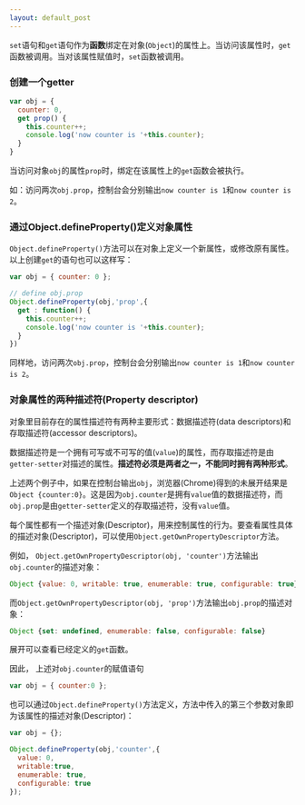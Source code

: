 ```yaml
---
layout: default_post
---
```


`set`语句和`get`语句作为**函数**绑定在对象(`Object`)的属性上。当访问该属性时，`get`函数被调用。当对该属性赋值时，`set`函数被调用。

### 创建一个getter

```javascript
var obj = {
  counter: 0,
  get prop() {
    this.counter++;
    console.log('now counter is '+this.counter);
  }
}
```

当访问对象`obj`的属性`prop`时，绑定在该属性上的`get`函数会被执行。

如：访问两次`obj.prop`，控制台会分别输出`now counter is 1`和`now counter is 2`。

### 通过Object.defineProperty()定义对象属性

`Object.defineProperty()`方法可以在对象上定义一个新属性，或修改原有属性。以上创建`get`的语句也可以这样写：

```javascript
var obj = { counter: 0 };

// define obj.prop
Object.defineProperty(obj,'prop',{
  get : function() {
    this.counter++;
    console.log('now counter is '+this.counter);
  }
})
```
同样地，访问两次`obj.prop`，控制台会分别输出`now counter is 1`和`now counter is 2`。


### 对象属性的两种描述符(Property descriptor)


对象里目前存在的属性描述符有两种主要形式：数据描述符(data descriptors)和存取描述符(accessor descriptors)。

数据描述符是一个拥有可写或不可写的值(`value`)的属性，而存取描述符是由`getter-setter`对描述的属性。**描述符必须是两者之一，不能同时拥有两种形式**。

上述两个例子中，如果在控制台输出`obj`，浏览器(Chrome)得到的未展开结果是`Object {counter:0}`。这是因为`obj.counter`是拥有`value`值的数据描述符，而`obj.prop`是由`getter-setter`定义的存取描述符，没有`value`值。

每个属性都有一个描述对象(Descriptor)，用来控制属性的行为。要查看属性具体的描述对象(Descriptor)，可以使用`Object.getOwnPropertyDescriptor`方法。

例如， `Object.getOwnPropertyDescriptor(obj, 'counter')`方法输出`obj.counter`的描述对象：

```javascript
Object {value: 0, writable: true, enumerable: true, configurable: true}
```

而`Object.getOwnPropertyDescriptor(obj, 'prop')`方法输出`obj.prop`的描述对象：

```javascript
Object {set: undefined, enumerable: false, configurable: false}
```

展开可以查看已经定义的`get`函数。

因此， 上述对`obj.counter`的赋值语句

```javascript
var obj = { counter:0 };
```

也可以通过`Object.defineProperty()`方法定义，方法中传入的第三个参数对象即为该属性的描述对象(Descriptor)：

```javascript
var obj = {};

Object.defineProperty(obj,'counter',{
  value: 0,
  writable:true,
  enumerable: true,
  configurable: true
});
```